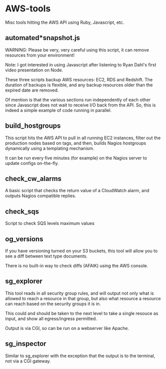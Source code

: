 # AWS-tools

Misc tools hitting the AWS API using Ruby, Javascript, etc. 

## automated*snapshot.js

WARNING: Please be very, very careful using this script, it can remove resources from your environment!

Note: I got interested in using Javascript after listening to Ryan Dahl's first video presentation on Node.

These three scripts backup AWS resources: EC2, RDS and Redshift. The duration of backups is flexible, and any backup resources older than the expired date are removed.

Of mention is that the various sections run independently of each other since Javascript does not wait to receive I/O back from the API. So, this is indeed a simple example of code running in parallel.

## build_hostgroups

This script hits the AWS API to pull in all running EC2 instances, filter out the production nodes based on tags, and then, builds Nagios hostgroups dynamically using a templating mechanism.

It can be run every five minutes (for example) on the Nagios server to update configs on-the-fly.

## check_cw_alarms

A basic script that checks the return value of a CloudWatch alarm, and outputs Nagios compatible replies.

## check_sqs

Script to check SQS levels maximum values

## og_versions

If you have versioning turned on your S3 buckets, this tool will allow you to see a diff between text type documents.

There is no built-in way to check diffs (AFAIK) using the AWS console.

## sg_explorer

This tool reads in all security group rules, and will output not only what is allowed to reach a resource in that group, but also what resource a resource can reach based on the security groups it is in.

This could and should be taken to the next level to take a single resouce as input, and show all egress/ingress permitted.

Output is via CGI, so can be run on a webserver like Apache.

## sg_inspector

Similar to sg_explorer with the exception that the output is to the terminal, not via a CGI gateway.
